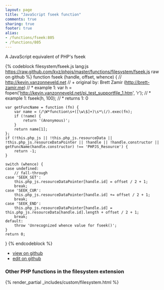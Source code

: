 ```yaml
---
layout: page
title: "JavaScript fseek function"
comments: true
sharing: true
footer: true
alias:
- /functions/fseek:805
- /functions/805
---
```

<!-- Generated by Rakefile:build -->
A JavaScript equivalent of PHP's fseek

{% codeblock filesystem/fseek.js lang:js https://raw.github.com/kvz/phpjs/master/functions/filesystem/fseek.js raw on github %}
function fseek (handle, offset, whence) {
    // http://kevin.vanzonneveld.net
    // +   original by: Brett Zamir (http://brett-zamir.me)
    // *     example 1: var h = fopen('http://kevin.vanzonneveld.net/pj_test_supportfile_1.htm', 'r');
    // *     example 1: fseek(h, 100);
    // *     returns 1: 0

    var getFuncName = function (fn) {
        var name = (/\W*function\s+([\w\$]+)\s*\(/).exec(fn);
        if (!name) {
            return '(Anonymous)';
        }
        return name[1];
    };
    if (!this.php_js || !this.php_js.resourceData || !this.php_js.resourceDataPointer || !handle || !handle.constructor || getFuncName(handle.constructor) !== 'PHPJS_Resource') {
        return -1;
    }

    switch (whence) {
    case undefined:
        // fall-through
    case 'SEEK_SET':
        this.php_js.resourceDataPointer[handle.id] = offset / 2 + 1;
        break;
    case 'SEEK_CUR':
        this.php_js.resourceDataPointer[handle.id] += offset / 2 + 1;
        break;
    case 'SEEK_END':
        this.php_js.resourceDataPointer[handle.id] = this.php_js.resourceData[handle.id].length + offset / 2 + 1;
        break;
    default:
        throw 'Unrecognized whence value for fseek()';
    }
    return 0;
}
{% endcodeblock %}

 - [view on github](https://github.com/kvz/phpjs/blob/master/functions/filesystem/fseek.js)
 - [edit on github](https://github.com/kvz/phpjs/edit/master/functions/filesystem/fseek.js)

### Other PHP functions in the filesystem extension
{% render_partial _includes/custom/filesystem.html %}
